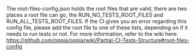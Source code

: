 The root-files-config.json holds the root files that are valid, there are two places a root file can go, the RUN_NO_TESTS_ROOT_FILES and RUN_ALL_TESTS_ROOT_FILES. If the CI gives you an error regarding this config file, please add the root file to one of these lists, depending on if it needs to run tests or not. For more information, refer to the wiki here: https://github.com/oppia/oppia/wiki/Partial-CI-Tests-Structure#root-files-config
